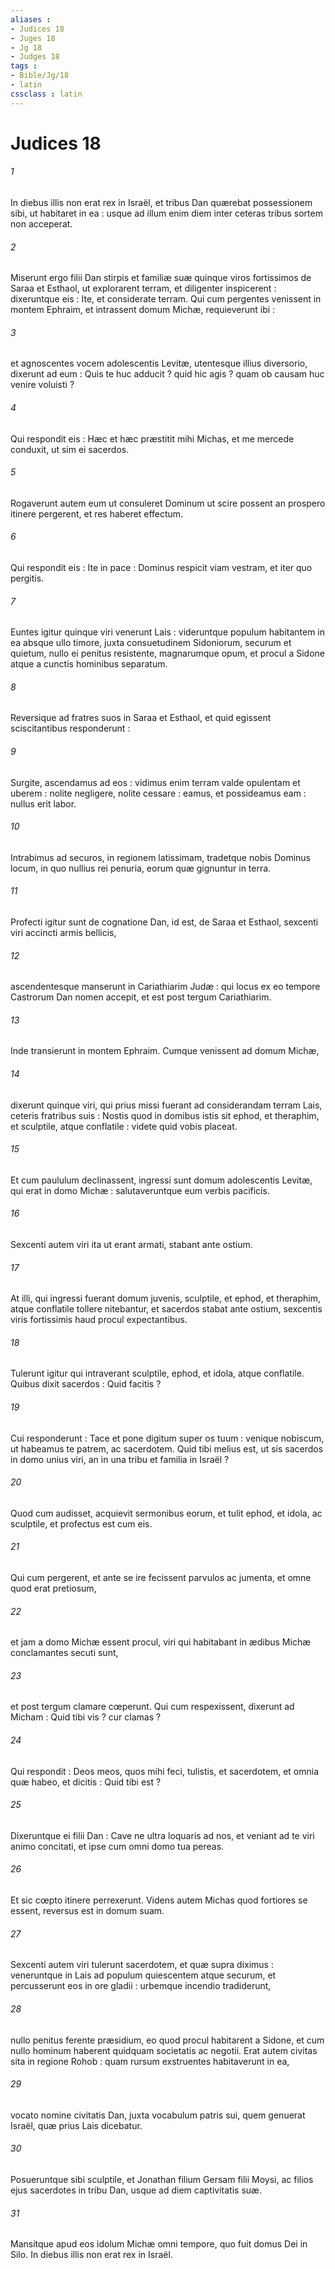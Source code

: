 ```yaml
---
aliases : 
- Judices 18
- Juges 18
- Jg 18
- Judges 18
tags : 
- Bible/Jg/18
- latin
cssclass : latin
---
```


# Judices 18

###### 1
In diebus illis non erat rex in Israël, et tribus Dan quærebat possessionem sibi, ut habitaret in ea : usque ad illum enim diem inter ceteras tribus sortem non acceperat.
###### 2
Miserunt ergo filii Dan stirpis et familiæ suæ quinque viros fortissimos de Saraa et Esthaol, ut explorarent terram, et diligenter inspicerent : dixeruntque eis : Ite, et considerate terram. Qui cum pergentes venissent in montem Ephraim, et intrassent domum Michæ, requieverunt ibi :
###### 3
et agnoscentes vocem adolescentis Levitæ, utentesque illius diversorio, dixerunt ad eum : Quis te huc adducit ? quid hic agis ? quam ob causam huc venire voluisti ?
###### 4
Qui respondit eis : Hæc et hæc præstitit mihi Michas, et me mercede conduxit, ut sim ei sacerdos.
###### 5
Rogaverunt autem eum ut consuleret Dominum ut scire possent an prospero itinere pergerent, et res haberet effectum.
###### 6
Qui respondit eis : Ite in pace : Dominus respicit viam vestram, et iter quo pergitis.
###### 7
Euntes igitur quinque viri venerunt Lais : videruntque populum habitantem in ea absque ullo timore, juxta consuetudinem Sidoniorum, securum et quietum, nullo ei penitus resistente, magnarumque opum, et procul a Sidone atque a cunctis hominibus separatum.
###### 8
Reversique ad fratres suos in Saraa et Esthaol, et quid egissent sciscitantibus responderunt :
###### 9
Surgite, ascendamus ad eos : vidimus enim terram valde opulentam et uberem : nolite negligere, nolite cessare : eamus, et possideamus eam : nullus erit labor.
###### 10
Intrabimus ad securos, in regionem latissimam, tradetque nobis Dominus locum, in quo nullius rei penuria, eorum quæ gignuntur in terra.
###### 11
Profecti igitur sunt de cognatione Dan, id est, de Saraa et Esthaol, sexcenti viri accincti armis bellicis,
###### 12
ascendentesque manserunt in Cariathiarim Judæ : qui locus ex eo tempore Castrorum Dan nomen accepit, et est post tergum Cariathiarim.
###### 13
Inde transierunt in montem Ephraim. Cumque venissent ad domum Michæ,
###### 14
dixerunt quinque viri, qui prius missi fuerant ad considerandam terram Lais, ceteris fratribus suis : Nostis quod in domibus istis sit ephod, et theraphim, et sculptile, atque conflatile : videte quid vobis placeat.
###### 15
Et cum paululum declinassent, ingressi sunt domum adolescentis Levitæ, qui erat in domo Michæ : salutaveruntque eum verbis pacificis.
###### 16
Sexcenti autem viri ita ut erant armati, stabant ante ostium.
###### 17
At illi, qui ingressi fuerant domum juvenis, sculptile, et ephod, et theraphim, atque conflatile tollere nitebantur, et sacerdos stabat ante ostium, sexcentis viris fortissimis haud procul expectantibus.
###### 18
Tulerunt igitur qui intraverant sculptile, ephod, et idola, atque conflatile. Quibus dixit sacerdos : Quid facitis ?
###### 19
Cui responderunt : Tace et pone digitum super os tuum : venique nobiscum, ut habeamus te patrem, ac sacerdotem. Quid tibi melius est, ut sis sacerdos in domo unius viri, an in una tribu et familia in Israël ?
###### 20
Quod cum audisset, acquievit sermonibus eorum, et tulit ephod, et idola, ac sculptile, et profectus est cum eis.
###### 21
Qui cum pergerent, et ante se ire fecissent parvulos ac jumenta, et omne quod erat pretiosum,
###### 22
et jam a domo Michæ essent procul, viri qui habitabant in ædibus Michæ conclamantes secuti sunt,
###### 23
et post tergum clamare cœperunt. Qui cum respexissent, dixerunt ad Micham : Quid tibi vis ? cur clamas ?
###### 24
Qui respondit : Deos meos, quos mihi feci, tulistis, et sacerdotem, et omnia quæ habeo, et dicitis : Quid tibi est ?
###### 25
Dixeruntque ei filii Dan : Cave ne ultra loquaris ad nos, et veniant ad te viri animo concitati, et ipse cum omni domo tua pereas.
###### 26
Et sic cœpto itinere perrexerunt. Videns autem Michas quod fortiores se essent, reversus est in domum suam.
###### 27
Sexcenti autem viri tulerunt sacerdotem, et quæ supra diximus : veneruntque in Lais ad populum quiescentem atque securum, et percusserunt eos in ore gladii : urbemque incendio tradiderunt,
###### 28
nullo penitus ferente præsidium, eo quod procul habitarent a Sidone, et cum nullo hominum haberent quidquam societatis ac negotii. Erat autem civitas sita in regione Rohob : quam rursum exstruentes habitaverunt in ea,
###### 29
vocato nomine civitatis Dan, juxta vocabulum patris sui, quem genuerat Israël, quæ prius Lais dicebatur.
###### 30
Posueruntque sibi sculptile, et Jonathan filium Gersam filii Moysi, ac filios ejus sacerdotes in tribu Dan, usque ad diem captivitatis suæ.
###### 31
Mansitque apud eos idolum Michæ omni tempore, quo fuit domus Dei in Silo. In diebus illis non erat rex in Israël.
